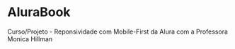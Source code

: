 # AluraBook
Curso/Projeto -  Reponsividade com Mobile-First da Alura com a Professora Monica Hillman
